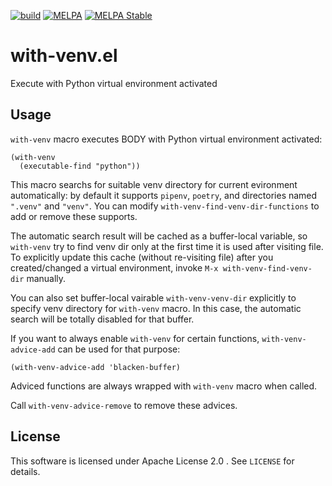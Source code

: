 [![build](https://github.com/10sr/with-venv-el/actions/workflows/build.yaml/badge.svg)](https://github.com/10sr/with-venv-el/actions/workflows/build.yaml)
[![MELPA](https://melpa.org/packages/with-venv-badge.svg)](https://melpa.org/#/with-venv)
[![MELPA Stable](https://stable.melpa.org/packages/with-venv-badge.svg)](https://stable.melpa.org/#/with-venv)


with-venv.el
============

Execute with Python virtual environment activated


Usage
-----


`with-venv` macro executes BODY with Python virtual environment activated:

``` emacs-lisp
(with-venv
  (executable-find "python"))
```

This macro searchs for suitable venv directory for current evironment
automatically: by default it supports `pipenv`, `poetry`, and directories
named `".venv"` and `"venv"`.
You can modify `with-venv-find-venv-dir-functions` to add or remove
these supports.


The automatic search result will be cached as a buffer-local variable, so
`with-venv` try to find venv dir only at the first time it is used after
visiting file.
To explicitly update this cache (without re-visiting file) after you
created/changed a virtual environment, invoke `M-x with-venv-find-venv-dir`
manually.

You can also set buffer-local vairable `with-venv-venv-dir` explicitly
to specify venv directory for `with-venv` macro.
In this case, the automatic search will be totally disabled for that buffer.


If you want to always enable `with-venv` for certain functions,
`with-venv-advice-add` can be used for that purpose:

``` emacs-lisp
(with-venv-advice-add 'blacken-buffer)
```

Adviced functions are always wrapped with `with-venv` macro when called.

Call `with-venv-advice-remove` to remove these advices.


License
-------

This software is licensed under Apache License 2.0 . See `LICENSE` for details.

